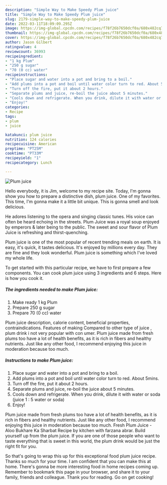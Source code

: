 ```yaml
---
description: "Simple Way to Make Speedy Plum juice"
title: "Simple Way to Make Speedy Plum juice"
slug: 2179-simple-way-to-make-speedy-plum-juice
date: 2022-03-11T18:09:09.295Z
image: https://img-global.cpcdn.com/recipes/f78f26b7650dcf0a/680x482cq70/plum-juice-recipe-main-photo.jpg
thumbnail: https://img-global.cpcdn.com/recipes/f78f26b7650dcf0a/680x482cq70/plum-juice-recipe-main-photo.jpg
cover: https://img-global.cpcdn.com/recipes/f78f26b7650dcf0a/680x482cq70/plum-juice-recipe-main-photo.jpg
author: Jason Gilbert
ratingvalue: 4
reviewcount: 36993
recipeingredient:
- "1 kg Plum"
- "250 g sugar"
- "70 (0 cc) water"
recipeinstructions:
- "Place sugar and water into a pot and bring to a boil."
- "Add plums into a pot and boil until water color turn to red. About 5mins."
- "Turn off the fire, put it about 2 hours."
- "Separate plums and juice, re-boil the juice about 5 minutes."
- "Cools down and refrigerate. When you drink, dilute it with water or soda (juice 1 : 5 water or soda)"
- "Enjoy!"
categories:
- Recipe
tags:
- plum
- juice

katakunci: plum juice 
nutrition: 124 calories
recipecuisine: American
preptime: "PT25M"
cooktime: "PT33M"
recipeyield: "1"
recipecategory: Lunch

---
```



![Plum juice](https://img-global.cpcdn.com/recipes/f78f26b7650dcf0a/680x482cq70/plum-juice-recipe-main-photo.jpg)

Hello everybody, it is Jim, welcome to my recipe site. Today, I'm gonna show you how to prepare a distinctive dish, plum juice. One of my favorites. This time, I'm gonna make it a little bit unique. This is gonna smell and look delicious.

He adores listening to the opera and singing classic tunes. His voice can often be heard echoing in the streets. Plum Juice was a royal soup enjoyed by emperors & later being to the public. The sweet and sour flavor of Plum Juice is refreshing and thirst-quenching.

Plum juice is one of the most popular of recent trending meals on earth. It is easy, it's quick, it tastes delicious. It's enjoyed by millions every day. They are fine and they look wonderful. Plum juice is something which I've loved my whole life.


To get started with this particular recipe, we have to first prepare a few components. You can cook plum juice using 3 ingredients and 6 steps. Here is how you cook it.

<!--inarticleads1-->

##### The ingredients needed to make Plum juice:

1. Make ready 1 kg Plum
1. Prepare 250 g sugar
1. Prepare 70 (0 cc) water


Plum juice description, calorie content, beneficial properties, contraindications. Features of making Compared to other type of juice , plum drink i not very popular with con umer. Plum juice made from fresh plums too have a lot of health benefits, as it is rich in fibers and healthy nutrients. Just like any other food, I recommend enjoying this juice in moderation because too much. 

<!--inarticleads2-->

##### Instructions to make Plum juice:

1. Place sugar and water into a pot and bring to a boil.
1. Add plums into a pot and boil until water color turn to red. About 5mins.
1. Turn off the fire, put it about 2 hours.
1. Separate plums and juice, re-boil the juice about 5 minutes.
1. Cools down and refrigerate. When you drink, dilute it with water or soda (juice 1 : 5 water or soda)
1. Enjoy!


Plum juice made from fresh plums too have a lot of health benefits, as it is rich in fibers and healthy nutrients. Just like any other food, I recommend enjoying this juice in moderation because too much. Fresh Plum Juice - Aloo Bukhare Ka Sharbat Recipe by kitchen with farzana abrar. Build yourself up from the plum juice. If you are one of those people who want to taste everything that is sweet in this world, the plum drink would be just the right fit for you. 

So that's going to wrap this up for this exceptional food plum juice recipe. Thanks so much for your time. I am confident that you can make this at home. There's gonna be more interesting food in home recipes coming up. Remember to bookmark this page in your browser, and share it to your family, friends and colleague. Thank you for reading. Go on get cooking!
